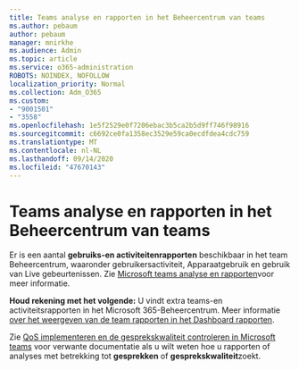 ```yaml
---
title: Teams analyse en rapporten in het Beheercentrum van teams
ms.author: pebaum
author: pebaum
manager: mnirkhe
ms.audience: Admin
ms.topic: article
ms.service: o365-administration
ROBOTS: NOINDEX, NOFOLLOW
localization_priority: Normal
ms.collection: Adm_O365
ms.custom:
- "9001501"
- "3558"
ms.openlocfilehash: 1e5f2529e0f7206ebac3b5ca2b5d9ff746f98916
ms.sourcegitcommit: c6692ce0fa1358ec3529e59ca0ecdfdea4cdc759
ms.translationtype: MT
ms.contentlocale: nl-NL
ms.lasthandoff: 09/14/2020
ms.locfileid: "47670143"
---
```

# <a name="teams-analytics-and-reports-in-the-teams-admin-center"></a>Teams analyse en rapporten in het Beheercentrum van teams

Er is een aantal **gebruiks-en activiteitenrapporten** beschikbaar in het team Beheercentrum, waaronder gebruikersactiviteit, Apparaatgebruik en gebruik van Live gebeurtenissen. Zie [Microsoft teams analyse en rapporten](https://docs.microsoft.com/microsoftteams/teams-analytics-and-reports/teams-reporting-reference)voor meer informatie.

**Houd rekening met het volgende:** U vindt extra teams-en activiteitsrapporten in het Microsoft 365-Beheercentrum. Meer informatie [over het weergeven van de team rapporten in het Dashboard rapporten](https://docs.microsoft.com/microsoftteams/teams-activity-reports#how-to-view-the-teams-reports-in-the-reports-dashboard).

Zie [QoS implementeren en de gesprekskwaliteit controleren in Microsoft teams](https://docs.microsoft.com/microsoftteams/monitor-call-quality-qos) voor verwante documentatie als u wilt weten hoe u rapporten of analyses met betrekking tot **gesprekken** of **gesprekskwaliteit**zoekt.

